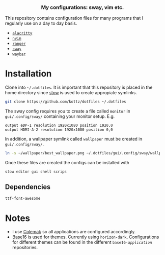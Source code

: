 <p align=center>
    <h3 align=center>My configurations: sway, vim etc.</h3>
</p>

This repository contains configuration files for many programs that I regularly use on a day to day basis.
 - [`alacritty`](https://github.com/alacritty/alacritty)
 - [`nvim`](https://neovim.io/)
 - [`ranger`](https://github.com/ranger/ranger)
 - [`sway`](https://swaywm.org)
 - [`waybar`](https://github.com/Alexays/Waybar)


# Installation
Clone into `~/.dotfiles`. It is important that this repository is placed in 
the home directory since [stow](https://www.gnu.org/software/stow/) is used to
create appropiate symlinks.

```bash
git clone https://github.com/kottz/dotfiles ~/.dotfiles
```

The sway config requires you to create a file called `monitor` in `gui/.config/sway/` containing your monitor setup. E.g.
```
output eDP-1 resolution 1920x1080 position 1920,0
output HDMI-A-2 resolution 1920x1080 position 0,0
```
In addition, a wallpaper symlink called `wallpaper` must be created in `gui/.config/sway/`.

```bash
ln -s ~/wallpaper/best_wallpaper.png ~/.dotfiles/gui/.config/sway/wallpaper
```

Once these files are created the configs can be installed with
```bash
stow editor gui shell scrips
```
## Dependencies
```bash
ttf-font-awesome 
```

# Notes
- I use [Colemak](https://colemak.com/) so all applications are configured accordingly.
- [Base16](https://github.com/chriskempson/base16) is used for themes. 
Currently using `horizon-dark`. Configurations for different themes can be 
found in the different <code>base16-*application*</code> repositories.
